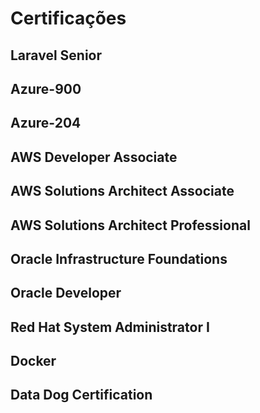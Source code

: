 # Certificações

## Laravel Senior
## Azure-900
## Azure-204
## AWS Developer Associate
## AWS Solutions Architect Associate
## AWS Solutions Architect Professional
## Oracle Infrastructure Foundations
## Oracle Developer
## Red Hat System Administrator I
## Docker
## Data Dog Certification
